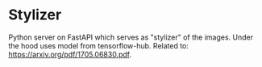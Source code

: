 # Stylizer
Python server on FastAPI which serves as "stylizer" of the images. Under the hood uses model from tensorflow-hub.
Related to: https://arxiv.org/pdf/1705.06830.pdf.
